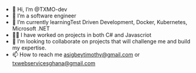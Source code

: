 - 👋 Hi, I’m @TXMO-dev
- 👀 I’m a software engineer
- 🌱 I’m currently learningTest Driven Development, Docker, Kubernetes, Microsoft .NET
- 👨‍💻 I have worked on projects in both C# and Javascriot
- 💞️ I’m looking to collaborate on projects that will challenge me and build my expertise.
- 📫 How to reach me asigbeytimothy@gmail.com or txwebservicesghana@gmail.com

<!---
TXMO-dev/TXMO-dev is a ✨ special ✨ repository because its `README.md` (this file) appears on your GitHub profile.
You can click the Preview link to take a look at your changes.
--->
